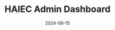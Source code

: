---
title: "HAIEC Admin Dashboard"
date: 2024-06-15
type: "admin"
layout: "dashboard"
url: "/admin/dashboard"
---